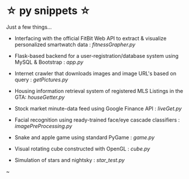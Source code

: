 # ☆ py snippets ☆ #

Just a few things...

* Interfacing with the official FitBit Web API to extract & visualize personalized smartwatch data : *fitnessGrapher.py*

* Flask-based backend for a user-registration/database system using MySQL & Bootstrap : *app.py*

* Internet crawler that downloads images and image URL's based on query : *getPictures.py*

* Housing information retrieval system of registered MLS Listings in the GTA: *houseGetter.py*

* Stock market minute-data feed using Google Finance API : *liveGet.py*

* Facial recognition using ready-trained face/eye cascade classifiers : *imagePreProcessing.py*

* Snake and apple game using standard PyGame : *game.py*

* Visual rotating cube constructed with OpenGL : *cube.py*

* Simulation of stars and nightsky : *star_test.py*


~

